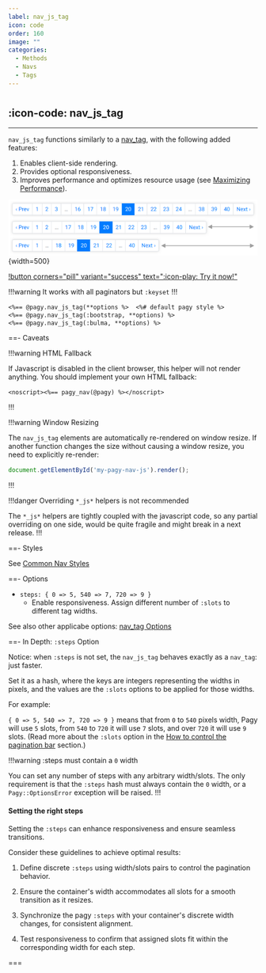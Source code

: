 ```yaml
---
label: nav_js_tag
icon: code
order: 160
image: ""
categories:
  - Methods
  - Navs
  - Tags
---
```


#

## :icon-code: nav_js_tag

---

`nav_js_tag` functions similarly to a [nav_tag](nav_tag.md), with the following added features:

1. Enables client-side rendering.
2. Provides optional responsiveness.
3. Improves performance and optimizes resource usage (see [Maximizing Performance](../../guides/how-to#maximize-performance)).

![Responsive nav_js_tag (:bootstrap style)](/assets/images/bootstrap_nav_js.png){width=500}

[!button corners="pill" variant="success" text=":icon-play: Try it now!"](../../sandbox/playground#3-demo-app)

!!!warning It works with all paginators but `:keyset`
!!!

```erb
<%== @pagy.nav_js_tag(**options %>  <%# default pagy style %>
<%== @pagy.nav_js_tag(:bootstrap, **options) %>
<%== @pagy.nav_js_tag(:bulma, **options) %>
```
  
==- Caveats

!!!warning HTML Fallback

If Javascript is disabled in the client browser, this helper will not render anything. You should implement your own HTML fallback:

```erb
<noscript><%== pagy_nav(@pagy) %></noscript>
```

!!!

!!!warning Window Resizing

The `nav_js_tag` elements are automatically re-rendered on window resize. If another function changes the size without causing a window resize, you need to explicitly re-render:

```js
document.getElementById('my-pagy-nav-js').render();
```

!!!

!!!danger Overriding `*_js*` helpers is not recommended

The `*_js*` helpers are tightly coupled with the javascript code, so any partial overriding on one side, would be quite fragile
and might break in a next release.
!!!

==- Styles

See [Common Nav Styles](../methods#common-nav-styles)

==- Options

- `steps: { 0 => 5, 540 => 7, 720 => 9 }`
  - Enable responsiveness. Assign different number of `:slots` to different tag widths.

See also other applicabe options: [nav_tag Options](nav_tag#options)

==- In Depth: `:steps` Option

Notice: when `:steps` is not set, the `nav_js_tag` behaves exactly as a `nav_tag`: just faster.

Set it as a hash, where the keys are integers representing the widths in pixels, and the values are the `:slots` options to be
applied for those widths.

For example:

`{ 0 => 5, 540 => 7, 720 => 9 }` means that from `0` to `540` pixels width, Pagy will use `5` slots, from `540` to `720` it will
use `7` slots, and over `720` it will use `9` slots. (Read more about the `:slots`
option in the [How to control the pagination bar](../../guides/how-to#control-the-pagination-bar) section.)

!!!warning :steps must contain a `0` width 

You can set any number of steps with any arbitrary width/slots. The only requirement is
that the `:steps` hash must always contain the `0` width, or a `Pagy::OptionsError` exception will be raised.
!!!

#### Setting the right steps

Setting the `:steps` can enhance responsiveness and ensure seamless transitions.

Consider these guidelines to achieve optimal results:

1. Define discrete `:steps` using width/slots pairs to control the pagination behavior.

2. Ensure the container's width accommodates all slots for a smooth transition as it resizes.

3. Synchronize the pagy `:steps` with your container's discrete width changes, for consistent alignment.

4. Test responsiveness to confirm that assigned slots fit within the corresponding width for each step.

===
